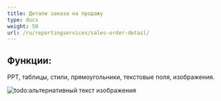 ```yaml
---
title: Детали заказа на продажу
type: docs
weight: 50
url: /ru/reportingservices/sales-order-detail/
---
```


## **Функции:**
PPT, таблицы, стили, прямоугольники, текстовые поля, изображения. 

![todo:альтернативный текст изображения](sales-order-detail_1.png)